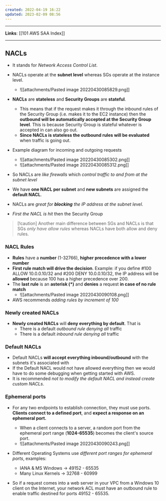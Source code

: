 ```yaml
---
created: 2022-04-19 16:22
updated: 2023-02-09 08:56
---
```

---
**Links**: [[101 AWS SAA Index]]

---
## NACLs
- It stands for *Network Access Control List*.
- NACLs operate at the **subnet level** whereas SGs operate at the instance level.
	- ![[attachments/Pasted image 20220430085829.png]]

- **NACLs** are **stateless** and **Security Groups** are **stateful**.
    - This means that if the request makes it through the inbound rules of the Security Group (i.e. makes it to the EC2 instance) then the **outbound will be automatically accepted at the Security Group level**. This is because Security Group is stateful whatever is accepted in can also go out.
    - **Since NACLs is stateless the outbound rules will be evaluated** when traffic is going out.

- Example diagram for incoming and outgoing requests
	- ![[attachments/Pasted image 20220430085302.png]]
	- ![[attachments/Pasted image 20220430085312.png]]
    
- So NACLs are *like firewalls* which *control traffic* *to and from at the subnet level*
- We have **one NACL per subnet** and **new subnets** are assigned the **default NACL**.

- NACLs are *great for **blocking** the IP address at the subnet level*.
- *First the NACL is hit* then the Security Group

> [!caution] Another main difference between SGs and NACLs is that SGs *only have allow rules* whereas NACLs have both allow and deny rules.

### NACL Rules
- **Rules** have a **number** (1-32766), **higher precedence with a lower number**
- **First rule match will drive the decision**. Example: if you define #100 ALLOW 10.0.0.10/32 and #200 DENY 10.0.0.10/32, the IP address will be **allowed** because 100 has a higher precedence over 200.
- The **last rule** is an **asterisk (\*)** and **denies** a request **in case of no rule match**
	- ![[attachments/Pasted image 20220430090108.png]]
- AWS recommends *adding rules by increment of 100*

### Newly created NACLs
- **Newly created NACLs** will **deny everything by default**. That is 
	- There is a default *outbound rule denying all* traffic
	- There is a default *inbound rule denying all* traffic

### Default NACLs
- Default NACLs **will accept everything inbound/outbound** with the subnets it's associated with
- If the Default NACL would not have allowed everything then we would have to do some debugging when getting started with AWS.
- It is recommended *not to modify the default NACL and instead create custom NACLs*.

### Ephemeral ports
-   For any two endpoints to establish connection, they must use ports. **Clients connect to a defined port**, and **expect a response on an ephemeral port.**
	- When a client connects to a server, a random port from the ephemeral port range (**1024-65535**) becomes the client's source port.
	- ![[attachments/Pasted image 20220430090243.png]]

- Different Operating Systems use *different port ranges for ephemeral ports*, examples:
    - IANA & MS Windows → 49152 - 65535
    - Many Linux Kernels → 32768 - 60999

- So if a request comes into a web server in your VPC from a Windows 10 client on the Internet, your network ACL must have an outbound rule to enable traffic destined for ports 49152 - 65535. 
